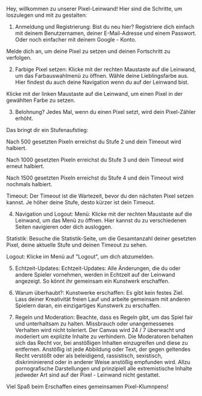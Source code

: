 Hey, willkommen zu unserer Pixel-Leinwand! Hier sind die Schritte, um loszulegen und mit zu gestalten:

1. Anmeldung und Registrierung:
Bist du neu hier? Registriere dich einfach mit deinem Benutzernamen, deiner E-Mail-Adresse und einem Passwort.
Oder noch einfacher mit deinem Google - Konto.
    
Melde dich an, um deine Pixel zu setzen und deinen Fortschritt zu verfolgen.

2. Farbige Pixel setzen:
Klicke mit der rechten Maustaste auf die Leinwand, um das Farbauswahlmenü zu öffnen. Wähle deine Lieblingsfarbe aus.
Hier findest du auch deine Navigation wenn du auf der Leinwand bist.

Klicke mit der linken Maustaste auf die Leinwand, um einen Pixel in der gewählten Farbe zu setzen.



3. Belohnung?
Jedes Mal, wenn du einen Pixel setzt, wird dein Pixel-Zähler erhöht.

Das bringt dir ein Stufenaufstieg:

Nach 500 gesetzten Pixeln erreichst du Stufe 2 und dein Timeout wird halbiert.

Nach 1000 gesetzten Pixeln erreichst du Stufe 3 und dein Timeout wird erneut halbiert.

Nach 1500 gesetzten Pixeln erreichst du Stufe 4 und dein Timeout wird nochmals halbiert.

Timeout: Der Timeout ist die Wartezeit, bevor du den nächsten Pixel setzen kannst. Je höher deine Stufe, desto kürzer ist dein Timeout.

4. Navigation und Logout:
Menü: Klicke mit der rechten Maustaste auf die Leinwand, um das Menü zu öffnen. Hier kannst du zu verschiedenen Seiten navigieren oder dich ausloggen.

Statistik: Besuche die Statistik-Seite, um die Gesamtanzahl deiner gesetzten Pixel, deine aktuelle Stufe und deinen Timeout zu sehen.

Logout: Klicke im Menü auf "Logout", um dich abzumelden.

5. Echtzeit-Updates:
Echtzeit-Updates: Alle Änderungen, die du oder andere Spieler vornehmen, werden in Echtzeit auf der Leinwand angezeigt. So könnt ihr gemeinsam ein Kunstwerk erschaffen.

6. Warum überhaubt?:
Kunstwerke erschaffen: Es gibt kein festes Ziel. Lass deiner Kreativität freien Lauf und arbeite gemeinsam mit anderen Spielern daran, ein einzigartiges Kunstwerk zu erschaffen.

7. Regeln und Moderation:
Beachte, dass es Regeln gibt, um das Spiel fair und unterhaltsam zu halten. Missbrauch oder unangemessenes Verhalten wird nicht toleriert.
Der Canvas wird 24 / 7 überwacht und moderiert um explizite Inhalte zu verhindern.
Die Moderatoren behalten sich das Recht vor, bei anstößigen Inhalten einzugreifen und diese zu entfernen. 
Anstößig ist jede Abbildung oder Text, der gegen geltendes Recht verstößt oder als beleidigend, rassistisch, sexistisch, diskriminierend oder in anderer Weise anstößig empfunden wird.
Allzu pornografische Darstellungen und prinzipiell alle extremistische Inhalte jedweder Art sind auf der Pixel - Leinwand nicht gestattet.

Viel Spaß beim Erschaffen eines gemeinsamen Pixel-Klumnpens! 